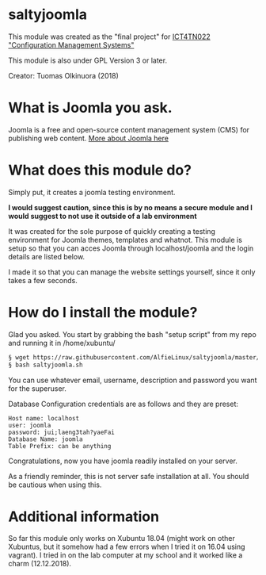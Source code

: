 # saltyjoomla

This module was created as the "final project" for [ICT4TN022 "Configuration Management Systems"](http://terokarvinen.com/2018/aikataulu--palvelinten-hallinta-ict4tn022-3004-ti-ja-3002-to--loppukevat-2018-5p) 

This module is also under GPL Version 3 or later.

Creator: Tuomas Olkinuora (2018)

# What is Joomla you ask.

Joomla is a free and open-source content management system (CMS) for publishing web content. 
[More about Joomla here](https://en.wikipedia.org/wiki/Joomla)

# What does this module do?

Simply put, it creates a joomla testing environment. 

**I would suggest caution, since this is by no means a secure module and I would suggest to not use it outside of a lab environment**

It was created for the sole purpose of quickly creating a testing environment for Joomla themes, templates and whatnot. This module is setup so that you can acces Joomla through localhost/joomla and the login details are listed below.

I made it so that you can manage the website settings yourself, since it only takes a few seconds.

# How do I install the module?

Glad you asked. You start by grabbing the bash "setup script" from my repo and running it in /home/xubuntu/

```bash
§ wget https://raw.githubusercontent.com/AlfieLinux/saltyjoomla/master/saltyjoomla.sh
§ bash saltyjoomla.sh
```

You can use whatever email, username, description and password you want for the superuser.

Database Configuration credentials are as follows and they are preset:

```
Host name: localhost
user: joomla
password: jui;laeng3tah?yaeFai
Database Name: joomla
Table Prefix: can be anything
```

Congratulations, now you have joomla readily installed on your server.

As a friendly reminder, this is not server safe installation at all. You should be cautious when using this.

# Additional information

So far this module only works on Xubuntu 18.04 (might work on other Xubuntus, but it somehow had a few errors when I tried it on 16.04 using vagrant). I tried in on the lab computer at my school and it worked like a charm (12.12.2018).
